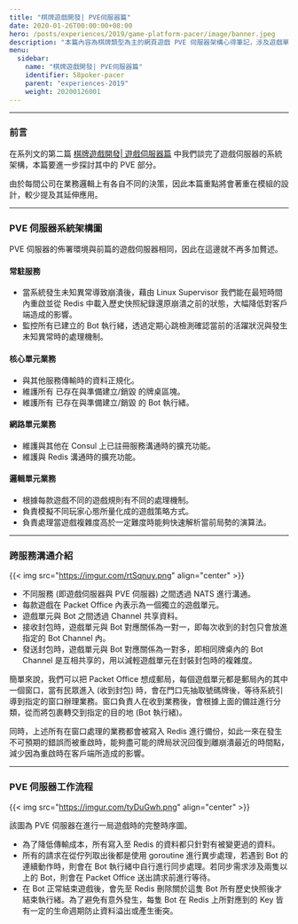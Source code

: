 ```yaml
---
title: "棋牌遊戲開發| PVE伺服器篇"
date: 2020-01-26T00:00:00+08:00
hero: /posts/experiences/2019/game-platform-pacer/image/banner.jpeg
description: "本篇內容為棋牌類型為主的網頁遊戲 PVE 伺服器架構心得筆記，涉及遊戲單元、狀態機與機器人等。"
menu:
  sidebar:
    name: "棋牌遊戲開發| PVE伺服器篇"
    identifier: 58poker-pacer
    parent: "experiences-2019"
    weight: 20200126001
---
```


---

### 前言

在系列文的第二篇 [棋牌遊戲開發| 遊戲伺服器篇](./../game-platform-backend/) 中我們談完了遊戲伺服器的系統架構，本篇要進一步探討其中的 PVE 部分。

由於每間公司在業務邏輯上有各自不同的決策，因此本篇重點將會著重在模組的設計，較少提及其延伸應用。

---

### PVE 伺服器系統架構圖

PVE 伺服器的佈署環境與前篇的遊戲伺服器相同，因此在這邊就不再多加贅述。

#### 常駐服務

  - 當系統發生未知異常導致崩潰後，藉由 Linux Supervisor 我們能在最短時間內重啟並從 Redis 中載入歷史快照紀錄還原崩潰之前的狀態，大幅降低對客戶端造成的影響。
  - 監控所有已建立的 Bot 執行緒，透過定期心跳檢測確認當前的活躍狀況與發生未知異常時的處理機制。

#### 核心單元業務

  - 與其他服務傳輸時的資料正規化。
  - 維護所有 已存在與準備建立/銷毀 的牌桌區塊。
  - 維護所有 已存在與準備建立/銷毀 的 Bot 執行緒。

#### 網路單元業務

  - 維護與其他在 Consul 上已註冊服務溝通時的擴充功能。
  - 維護與 Redis 溝通時的擴充功能。

#### 邏輯單元業務

  - 根據每款遊戲不同的遊戲規則有不同的處理機制。
  - 負責模擬不同玩家心態所量化成的遊戲策略方式。
  - 負責處理當遊戲複雜度高於一定難度時能夠快速解析當前局勢的演算法。

---

### 跨服務溝通介紹

{{< img src="https://imgur.com/rtSqnuy.png" align="center" >}}

 - 不同服務 (即遊戲伺服器與 PVE 伺服器) 之間透過 NATS 進行溝通。
 - 每款遊戲在 Packet Office 內表示為一個獨立的遊戲單元。
 - 遊戲單元與 Bot 之間透過 Channel 共享資料。
 - 接收封包時，遊戲單元與 Bot 對應關係為一對一，即每次收到的封包只會放進指定的 Bot Channel 內。
 - 發送封包時，遊戲單元與 Bot 對應關係為一對多，即相同牌桌內的 Bot Channel 是互相共享的，用以減輕遊戲單元在封裝封包時的複雜度。

簡單來說，我們可以把 Packet Office 想成郵局，每個遊戲單元都是郵局內的其中一個窗口，當有民眾進入 (收到封包) 時，會在門口先抽取號碼牌後，等待系統引導到指定的窗口辦理業務。窗口負責人在收到業務後，會根據上面的備註進行分類，從而將包裹轉交到指定的目的地 (Bot 執行緒)。

同時，上述所有在窗口處理的業務都會被寫入 Redis 進行備份，如此一來在發生不可預期的錯誤而被重啟時，能夠盡可能的牌局狀況回復到離崩潰最近的時間點，減少因為重啟時在客戶端所造成的影響。

---

### PVE 伺服器工作流程

{{< img src="https://imgur.com/tyDuGwh.png" align="center" >}}

該圖為 PVE 伺服器在進行一局遊戲時的完整時序圖。

  - 為了降低傳輸成本，所有寫入至 Redis 的資料都只針對有被變更過的資料。
  - 所有的請求在從佇列取出後都是使用 goroutine 進行異步處理，若遇到 Bot 的連續動作時，則會在 Bot 執行緒中自行進行同步處理。若同步需求涉及兩隻以上的 Bot，則會在 Packet Office 送出請求前進行等待。
  - 在 Bot 正常結束遊戲後，會先至 Redis 刪除關於這隻 Bot 所有歷史快照後才結束執行緒。為了避免有意外發生，每隻 Bot 在 Redis 上所對應到的 Key 皆有一定的生命週期防止資料溢出或產生衝突。